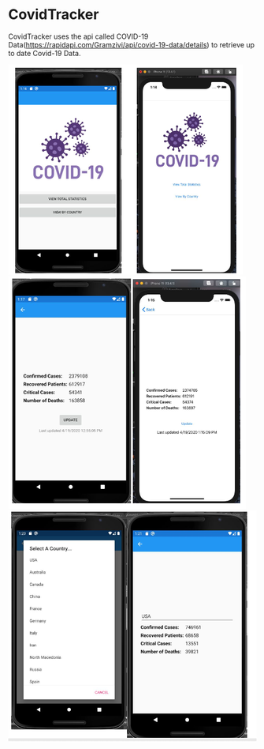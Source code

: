 # CovidTracker

CovidTracker uses the api called COVID-19 Data(https://rapidapi.com/Gramzivi/api/covid-19-data/details) to retrieve up to date Covid-19 Data. 



![Image of Main Menu](https://github.com/nickmallare/CovidTracker/blob/master/CovidTracker/screenShots/mainScreen.png)
![Image of Total Stats](https://github.com/nickmallare/CovidTracker/blob/master/CovidTracker/screenShots/totalStats.png)
![Image of Country Search](https://github.com/nickmallare/CovidTracker/blob/master/CovidTracker/screenShots/searchByCountry.png)
